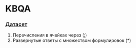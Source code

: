 # KBQA

### [Датасет](https://docs.google.com/spreadsheets/d/18-KsuHST1HQ2Cy7w0f8q9Dj2dUnDDhREnZgbriB64Cg/edit#gid=0)
1) Перечисления в ячейках через (;)
2) Развернутые ответы с множеством формулировок (*)
